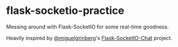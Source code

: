 # flask-socketio-practice

Messing around with Flask-SocketIO for some real-time goodness.

Heavily inspired by [@miguelgrinberg](https://github.com/miguelgrinberg)'s [Flask-SocketIO-Chat](https://github.com/miguelgrinberg/Flask-SocketIO-Chat) project.
